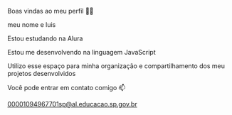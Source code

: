 Boas vindas ao meu perfil 💙💙

meu nome e luis 

Estou estudando na Alura

Estou me desenvolvendo na linguagem JavaScript

Utilizo esse espaço para minha organização e compartilhamento dos meu projetos desenvolvidos

Você pode entrar em contato comigo 📫

00001094967701sp@al.educacao.sp.gov.br
